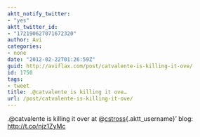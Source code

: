 ```yaml
---
aktt_notify_twitter:
- "yes"
aktt_twitter_id:
- "172190627071672320"
author: Avi
categories:
- none
date: "2012-02-22T01:26:59Z"
guid: http://aviflax.com/post/catvalente-is-killing-it-ove/
id: 1750
tags:
- tweet
title: .@catvalente is killing it ove…
url: /post/catvalente-is-killing-it-ove/
---
```

.@catvalente is killing it over at @[cstross](http://twitter.com/cstross){.aktt_username}’ blog: <a href="http://t.co/njz1ZyMc" rel="nofollow">http://t.co/njz1ZyMc</a>
